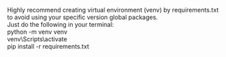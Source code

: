 Highly recommend creating virtual environment (venv) by requirements.txt to avoid using your specific version global packages. <br/>
Just do the following in your terminal: <br/>
python -m venv venv <br/>
venv\Scripts\activate <br/>
pip install -r requirements.txt